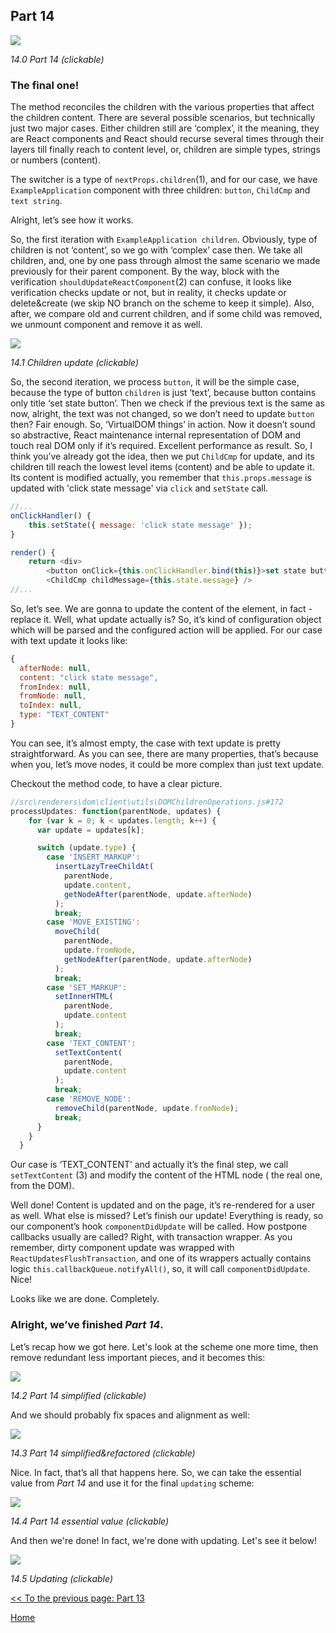## Part 14

[![](https://rawgit.com/Bogdan-Lyashenko/Under-the-hood-ReactJS/master/stack/images/14/part-14.svg)](https://rawgit.com/Bogdan-Lyashenko/Under-the-hood-ReactJS/master/stack/images/14/part-14.svg)

<em>14.0 Part 14 (clickable)</em>

### The final one!

The method reconciles the children with the various properties that affect the children content. There are several possible scenarios, but technically just two major cases. Either children still are ‘complex’, it the meaning, they are React components and React should recurse several times through their layers till finally reach to content level, or, children are simple types, strings or numbers (content).

The switcher is a type of `nextProps.children`(1), and for our case, we have `ExampleApplication` component with three children: `button`, `ChildCmp` and `text string`.

Alright, let’s see how it works.

So, the first iteration with `ExampleApplication children`. Obviously, type of children is not ‘content’, so we go with ‘complex’ case then. We take all children, and, one by one pass through almost the same scenario we made previously for their parent component. By the way, block with the verification `shouldUpdateReactComponent`(2) can confuse, it looks like verification checks update or not, but in reality, it checks update or delete&create (we skip NO branch on the scheme to keep it simple). Also, after, we compare old and current children, and if some child was removed, we unmount component and remove it as well.

[![](https://rawgit.com/Bogdan-Lyashenko/Under-the-hood-ReactJS/master/stack/images/14/children-update.svg)](https://rawgit.com/Bogdan-Lyashenko/Under-the-hood-ReactJS/master/stack/images/14/children-update.svg)

<em>14.1 Children update (clickable)</em>

So, the second iteration, we process `button`, it will be the simple case, because the type of button `children` is just ‘text’, because button contains only title ‘set state button’. Then we check if the previous text is the same as now, alright, the text was not changed, so we don’t need to update `button` then? Fair enough. So, ‘VirtualDOM things’ in action. Now it doesn’t sound so abstractive, React maintenance internal representation of DOM and touch real DOM only if it’s required. Excellent performance as result.
So, I think you’ve already got the idea, then we put `ChildCmp` for  update, and its children till reach the lowest level items (content) and be able to update it. Its content is modified actually, you remember that `this.props.message` is updated with 'click state message' via `click` and `setState` call.

```javascript
//...
onClickHandler() {
	this.setState({ message: 'click state message' });
}

render() {
    return <div>
		<button onClick={this.onClickHandler.bind(this)}>set state button</button>
		<ChildCmp childMessage={this.state.message} />
//...

```

So, let’s see. We are gonna to update the content of the element, in fact - replace it. Well, what update actually is? So, it’s kind of configuration object which will be parsed and the configured action will be applied. For our case with text update it looks like:

```javascript
{
  afterNode: null,
  content: "click state message",
  fromIndex: null,
  fromNode: null,
  toIndex: null,
  type: "TEXT_CONTENT"
}
```
You can see, it’s almost empty, the case with text update is pretty straightforward. As you can see, there are many properties, that’s because when you, let’s move nodes, it could be more complex than just text update.

Checkout the method code, to have a clear picture.

```javascript
//src\renderers\dom\client\utils\DOMChildrenOperations.js#172
processUpdates: function(parentNode, updates) {
    for (var k = 0; k < updates.length; k++) {
      var update = updates[k];

      switch (update.type) {
        case 'INSERT_MARKUP':
          insertLazyTreeChildAt(
            parentNode,
            update.content,
            getNodeAfter(parentNode, update.afterNode)
          );
          break;
        case 'MOVE_EXISTING':
          moveChild(
            parentNode,
            update.fromNode,
            getNodeAfter(parentNode, update.afterNode)
          );
          break;
        case 'SET_MARKUP':
          setInnerHTML(
            parentNode,
            update.content
          );
          break;
        case 'TEXT_CONTENT':
          setTextContent(
            parentNode,
            update.content
          );
          break;
        case 'REMOVE_NODE':
          removeChild(parentNode, update.fromNode);
          break;
      }
    }
  }
```

Our case is ‘TEXT_CONTENT’ and actually it’s the final step, we call `setTextContent` (3) and modify the content of the HTML node ( the real one, from the DOM).

Well done! Content is updated and on the page, it’s re-rendered for a user as well. What else is missed? Let’s finish our update! Everything is ready, so our component’s hook `componentDidUpdate` will be called. How postpone callbacks usually are called? Right, with transaction wrapper. As you remember, dirty component update was wrapped with `ReactUpdatesFlushTransaction`, and one of its wrappers actually contains logic `this.callbackQueue.notifyAll()`, so, it will call `componentDidUpdate`. Nice!

Looks like we are done. Completely.

### Alright, we’ve finished *Part 14*.

Let’s recap how we got here. Let's look at the scheme one more time, then remove redundant less important pieces, and it becomes this:

[![](https://rawgit.com/Bogdan-Lyashenko/Under-the-hood-ReactJS/master/stack/images/14/part-14-A.svg)](https://rawgit.com/Bogdan-Lyashenko/Under-the-hood-ReactJS/master/stack/images/14/part-14-A.svg)

<em>14.2 Part 14 simplified (clickable)</em>

And we should probably fix spaces and alignment as well:

[![](https://rawgit.com/Bogdan-Lyashenko/Under-the-hood-ReactJS/master/stack/images/14/part-14-B.svg)](https://rawgit.com/Bogdan-Lyashenko/Under-the-hood-ReactJS/master/stack/images/14/part-14-B.svg)

<em>14.3 Part 14 simplified&refactored (clickable)</em>

Nice. In fact, that’s all that happens here. So, we can take the essential value from *Part 14* and use it for the final `updating` scheme:

[![](https://rawgit.com/Bogdan-Lyashenko/Under-the-hood-ReactJS/master/stack/images/14/part-14-C.svg)](https://rawgit.com/Bogdan-Lyashenko/Under-the-hood-ReactJS/master/stack/images/14/part-14-C.svg)

<em>14.4 Part 14 essential value (clickable)</em>

And then we're done! In fact, we're done with updating. Let's see it below!

[![](https://rawgit.com/Bogdan-Lyashenko/Under-the-hood-ReactJS/master/stack/images/14/updating-parts-C.svg)](https://rawgit.com/Bogdan-Lyashenko/Under-the-hood-ReactJS/master/stack/images/14/updating-parts-C.svg)

<em>14.5 Updating (clickable)</em>

[<< To the previous page: Part 13](./Part-13.md)


[Home](../../README.md)
